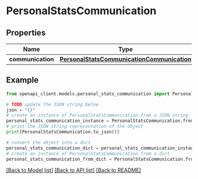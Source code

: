 # PersonalStatsCommunication


## Properties

Name | Type | Description | Notes
------------ | ------------- | ------------- | -------------
**communication** | [**PersonalStatsCommunicationCommunication**](PersonalStatsCommunicationCommunication.md) |  | 

## Example

```python
from openapi_client.models.personal_stats_communication import PersonalStatsCommunication

# TODO update the JSON string below
json = "{}"
# create an instance of PersonalStatsCommunication from a JSON string
personal_stats_communication_instance = PersonalStatsCommunication.from_json(json)
# print the JSON string representation of the object
print(PersonalStatsCommunication.to_json())

# convert the object into a dict
personal_stats_communication_dict = personal_stats_communication_instance.to_dict()
# create an instance of PersonalStatsCommunication from a dict
personal_stats_communication_from_dict = PersonalStatsCommunication.from_dict(personal_stats_communication_dict)
```
[[Back to Model list]](../README.md#documentation-for-models) [[Back to API list]](../README.md#documentation-for-api-endpoints) [[Back to README]](../README.md)


